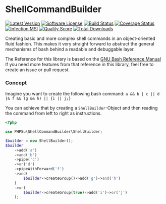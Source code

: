 # ShellCommandBuilder

[![Latest Version](https://img.shields.io/github/release-pre/phpsu/shellcommandbuilder.svg?style=flat-square)](https://github.com/phpsu/shellcommandbuilder/releases)
[![Software License](https://img.shields.io/badge/license-MIT-brightgreen.svg?style=flat-square)](LICENSE)
[![Build Status](https://img.shields.io/travis/phpsu/shellcommandbuilder/master.svg?style=flat-square)](https://travis-ci.org/phpsu/shellcommandbuilder)
[![Coverage Status](https://img.shields.io/codecov/c/gh/phpsu/shellcommandbuilder.svg?style=flat-square)](https://codecov.io/gh/phpsu/shellcommandbuilder)
[![Infection MSI](https://img.shields.io/endpoint?style=flat-square&url=https://badge-api.stryker-mutator.io/github.com/phpsu/shellcommandbuilder/master)](https://infection.github.io)
[![Quality Score](https://img.shields.io/scrutinizer/g/phpsu/shellcommandbuilder.svg?style=flat-square)](https://scrutinizer-ci.com/g/phpsu/shellcommandbuilder)
[![Total Downloads](https://img.shields.io/packagist/dt/phpsu/shellcommandbuilder.svg?style=flat-square)](https://packagist.org/packages/phpsu/shellcommandbuilder)

Creating basic and more complex shell commands in an object-oriented fluid fashion.
This makes it very straight forward to abstract the general mechanisms of bash behind a readable and debuggable layer.

The Reference for this library is based on the [GNU Bash Reference Manual](https://www.gnu.org/savannah-checkouts/gnu/bash/manual/bash.html#Simple-Commands)
<br />If you need more features from that reference in this library, feel free to create an issue or pull request.

### Concept

Imagine you want to create the following bash command:
`a && b | c || d |& f && (g && h) || {i || j;}`

You can achieve that by creating a `ShellBuilder`-Object and then reading the command from left to right as instructions. 

```php
<?php

use PHPSu\ShellCommandBuilder\ShellBuilder;

$builder = new ShellBuilder();
$builder
    ->add('a')
    ->and('b')
    ->pipe('c')
    ->or('d')
    ->pipeWithForward('f')
    ->and(
        $builder->createGroup()->add('g')->and('h')
    )
    ->or(
        $builder->createGroup(true)->add('i')->or('j')
    );

```

